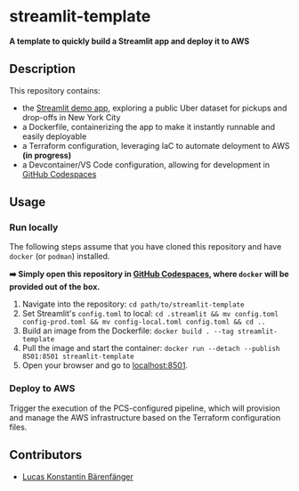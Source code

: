 # streamlit-template

**A template to quickly build a Streamlit app and deploy it to AWS**

## Description

This repository contains:
* the [Streamlit demo app](https://docs.streamlit.io/library/get-started/create-an-app), exploring a public Uber dataset for pickups and drop-offs in New York City
* a Dockerfile, containerizing the app to make it instantly runnable and easily deployable
* a Terraform configuration, leveraging IaC to automate deloyment to AWS **(in progress)**
* a Devcontainer/VS Code configuration, allowing for development in [GitHub Codespaces](https://github.com/PRS-STD/codespace-sofa)

## Usage

### Run locally

The following steps assume that you have cloned this repository and have `docker` (or `podman`) installed.

**➡️ Simply open this repository in [GitHub Codespaces](https://github.com/PRS-STD/codespace-sofa), where `docker` will be provided out of the box.**

1. Navigate into the repository: `cd path/to/streamlit-template`
2. Set Streamlit's `config.toml` to local: `cd .streamlit && mv config.toml config-prod.toml && mv config-local.toml config.toml && cd ..`
3. Build an image from the Dockerfile: `docker build . --tag streamlit-template`
4. Pull the image and start the container: `docker run --detach --publish 8501:8501 streamlit-template`
5. Open your browser and go to [localhost:8501](localhost:8501).

### Deploy to AWS

Trigger the execution of the PCS-configured pipeline, which will provision and manage the AWS infrastructure based on the Terraform configuration files.

## Contributors

* [Lucas Konstantin Bärenfänger](mailto:lucas_konstantin.barenfanger.external@ecb.europa.eu)
